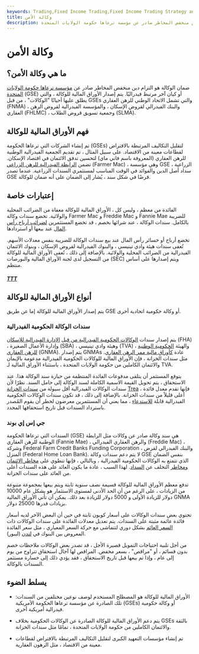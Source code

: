 ```yaml
---
keywords: Trading,Fixed Income Trading,Fixed Income Trading Strategy and Education,Strategy and Education
title: وكالة الأمن
description: ضمان الوكالة هو التزام دين منخفض المخاطر صادر عن مؤسسة ترعاها حكومة الولايات المتحدة (GSE) أو كيان آخر مرتبط فيدراليًا.
---
```


# وكالة الأمن
## ما هي وكالة الأمن؟

ضمان الوكالة هو التزام دين منخفض المخاطر صادر عن [مؤسسة ترعاها حكومة الولايات المتحدة](/gse) (GSE) أو كيان آخر مرتبط فيدراليًا. يتم إصدار الأوراق المالية للوكالة ، والتي يطلق عليها أحيانًا "الوكالات" ، من قبل GSEs والتي تشمل الاتحاد الوطني للرهن العقاري (FNMA) ، والبنك الفيدرالي لقروض الإسكان ، والمؤسسة الفيدرالية لقروض الرهن العقاري (FHLMC) ، وجمعية تسويق قروض الطلاب (SLMA).

## فهم الأوراق المالية للوكالة

تم إنشاء الشركات التي ترعاها الحكومة (GSEs) لتقليل التكاليف المرتبطة بالاقتراض لقطاعات معينة من الاقتصاد. على سبيل المثال ، تم تقديم الجمعية الفيدرالية الوطنية للرهن العقاري (المعروفة باسم فاني ماي) لتحسين تدفق الائتمان في اقتصاد الإسكان. تضمن [الرابطة الفيدرالية للرهن الزراعي](/farmermac) (Farmer Mac) ، وهي مؤسسة GSE الزراعية ، سداد أصل الدين والفوائد في الوقت المناسب لمستثمري السندات الزراعية. عندما تصدر GSE قرضًا في شكل سند ، يُشار إلى الضمان على أنه ضمان للوكالة.

## إعتبارات خاصة

الفائدة من معظم ، وليس كل ، الأوراق المالية للوكالة معفاة من الضرائب المحلية والولائية. تخضع سندات وكالة Farmer Mac و Freddie Mac و Fannie Mae للضريبة بالكامل. سندات الوكالة ، عند شرائها بخصم ، قد تخضع المستثمرين [لضرائب أرباح رأس المال](/capital_gains_tax) عند بيعها أو استردادها.

تخضع أرباح أو خسائر رأس المال عند بيع سندات الوكالة للضريبة بنفس معدلات الأسهم. تُعفى سندات هيئة وادي تينيسي ، والبنوك الفيدرالية لقروض الإسكان ، وبنوك الائتمان الفيدرالية من الضرائب المحلية والولائية. بالإضافة إلى ذلك ، تُعفى الأوراق المالية للوكالة من التسجيل لدى لجنة الأوراق المالية والبورصات (SEC) ويتم إصدارها على أساس منتظم.

<h5> <a href=""> TTT </a> </h5>

## أنواع الأوراق المالية للوكالة

يتم إصدار الأوراق المالية للوكالة إما عن طريق GSE أو وكالة حكومية اتحادية أخرى.

### سندات الوكالة الحكومية الفيدرالية

يتم إصدار سندات [الوكالات الحكومية الفيدرالية من قبل](/federal-agencies) [الإدارة الفيدرالية للإسكان](/federal-housing-administration) (FHA) ، وإدارة الأعمال الصغيرة (SBA) ، وهيئة وادي تينيسي (TVA) ، والهيئة [الحكومية الوطنية للرهن العقاري](/ginniemae) (GNMA). يتم إصدار GNMAs عادة [كأوراق مالية ممر الرهن العقاري](/passthroughsecurity). مثل سندات الخزانة ، فإن الأوراق المالية للوكالات الحكومية الفيدرالية مدعومة بالإيمان والائتمان الكاملين من حكومة الولايات المتحدة ، باستثناء الأوراق المالية لـ TVA.

يتوقع المستثمر أن يتلقى مدفوعات الفائدة المنتظمة من حيازة سند الوكالة هذا. عند الاستحقاق ، يتم تحويل القيمة الاسمية الكاملة لسند الوكالة إلى حامل السند. نظرًا لأن سندات الوكالات الفيدرالية أقل سيولة من [سندات الخزانة](/treasurybond) [Trea](/treasurybond) ، فإنها تقدم معدل فائدة أعلى قليلاً من سندات الخزانة. بالإضافة إلى ذلك ، قد تكون سندات الوكالات الحكومية الفيدرالية قابلة [للاستدعاء](/callablebond) ، مما يعني أن المستثمرين معرضون لخطر أن يقوم المُصدر باسترداد السندات قبل تاريخ استحقاقها المحدد.

### جي إس إي بوند

السندات التي ترعاها الحكومة (GSE) هي سند وكالة صادر عن وكالات مثل الرابطة الوطنية للرهن العقاري (Fannie Mae) ، والرهن العقاري الفيدرالي (Freddie Mac) ، وشركة Federal Farm Credit Banks Funding Corporation ، والبنك الفيدرالي لقرض المنزل (Federal Home Loan Bank). لا يتم دعم سندات وكالة GSE بنفس الضمان الذي تتمتع به الوكالات الحكومية الفيدرالية ، وبالتالي ، فإنها تنطوي على [مخاطر الائتمان ومخاطر](/creditrisk) التخلف عن [السداد](/defaultrisk). لهذا السبب ، عادة ما يكون العائد على هذه السندات أعلى من العائد على سندات الخزانة.

تدفع معظم الأوراق المالية للوكالة قسيمة نصف سنوية ثابتة ويتم بيعها بمجموعة متنوعة من الزيادات ، على الرغم من أن الحد الأدنى لمستوى الاستثمار هو بشكل عام 10000 دولار للزيادة الأولى و 5000 دولار للزيادة بعد ذلك. يمكن أن تأتي الأوراق المالية GNMA بزيادات قدرها 25000 دولار.

تحتوي بعض سندات الوكالات على أسعار كوبون ثابتة في حين أن البعض الآخر لديه أسعار فائدة عائمة مثبتة على السندات. يتم تعديل معدلات الفائدة على سندات الوكالات ذات [السعر العائم](/frn) بشكل دوري لتتماشى مع حركة السعر المعياري ، مثل سعر الفائدة المعروض بين البنوك في [لندن](/libor) (ليبور).

من أجل تلبية احتياجات التمويل قصيرة الأجل ، قد تصدر بعض الوكالات ملاحظات خصم بدون قسائم ، أو "مراقص" ، بسعر مخفض. المراقص لها آجال استحقاق تتراوح من يوم إلى عام ، وإذا تم بيعها قبل تاريخ الاستحقاق ، فقد يؤدي ذلك إلى خسارة مستثمر السندات بالوكالة.

## يسلط الضوء

- الأوراق المالية للوكالة هو المصطلح المستخدم لوصف نوعين مختلفين من السندات: تلك الصادرة عن مؤسسة ترعاها الحكومة الأمريكية (GSEs) أو وكالة حكومية فيدرالية أمريكية أخرى.

- يتم دعم الأوراق المالية للوكالة الصادرة عن الوكالات الحكومية بخلاف GSEs بالثقة والائتمان الكاملين من حكومة الولايات المتحدة ، تمامًا مثل سندات الخزانة.

- تم إنشاء مؤسسات التعهيد الكبرى لتقليل التكاليف المرتبطة بالاقتراض لقطاعات معينة من الاقتصاد ، مثل الرهون العقارية.

